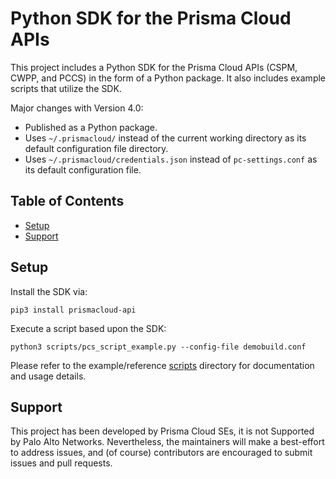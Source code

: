 # Python SDK for the Prisma Cloud APIs

This project includes a Python SDK for the Prisma Cloud APIs (CSPM, CWPP, and PCCS) in the form of a Python package.
It also includes example scripts that utilize the SDK.

Major changes with Version 4.0:

* Published as a Python package.
* Uses `~/.prismacloud/` instead of the current working directory as its default configuration file directory.
* Uses `~/.prismacloud/credentials.json` instead of `pc-settings.conf` as its default configuration file.

## Table of Contents

* [Setup](#Setup)
* [Support](#Support)


## Setup

Install the SDK via:

```
pip3 install prismacloud-api
```

Execute a script based upon the SDK:

```
python3 scripts/pcs_script_example.py --config-file demobuild.conf
```

Please refer to the example/reference [scripts](https://github.com/PaloAltoNetworks/pcs-toolbox/tree/main/scripts) directory for documentation and usage details.


## Support

This project has been developed by Prisma Cloud SEs, it is not Supported by Palo Alto Networks.
Nevertheless, the maintainers will make a best-effort to address issues, and (of course) contributors are encouraged to submit issues and pull requests.
